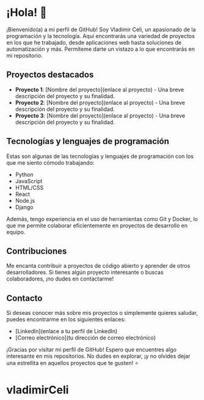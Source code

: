 # ¡Hola! 👋

¡Bienvenido(a) a mi perfil de GitHub! Soy Vladimir Celi, un apasionado de la programación y la tecnología. Aquí encontrarás una variedad de proyectos en los que he trabajado, desde aplicaciones web hasta soluciones de automatización y más. Permíteme darte un vistazo a lo que encontrarás en mi repositorio.

## Proyectos destacados

- **Proyecto 1**: [Nombre del proyecto](enlace al proyecto) - Una breve descripción del proyecto y su finalidad.
- **Proyecto 2**: [Nombre del proyecto](enlace al proyecto) - Una breve descripción del proyecto y su finalidad.
- **Proyecto 3**: [Nombre del proyecto](enlace al proyecto) - Una breve descripción del proyecto y su finalidad.

## Tecnologías y lenguajes de programación

Estas son algunas de las tecnologías y lenguajes de programación con los que me siento cómodo trabajando:

- Python
- JavaScript
- HTML/CSS
- React
- Node.js
- Django

Además, tengo experiencia en el uso de herramientas como Git y Docker, lo que me permite colaborar eficientemente en proyectos de desarrollo en equipo.

## Contribuciones

Me encanta contribuir a proyectos de código abierto y aprender de otros desarrolladores. Si tienes algún proyecto interesante o buscas colaboradores, ¡no dudes en contactarme!

## Contacto

Si deseas conocer más sobre mis proyectos o simplemente quieres saludar, puedes encontrarme en los siguientes enlaces:

- [LinkedIn](enlace a tu perfil de LinkedIn)
- [Correo electrónico](tu dirección de correo electrónico)

¡Gracias por visitar mi perfil de GitHub! Espero que encuentres algo interesante en mis repositorios. No dudes en explorar, ¡y no olvides dejar una estrellita en aquellos proyectos que te gusten! ⭐️
# vladimirCeli
